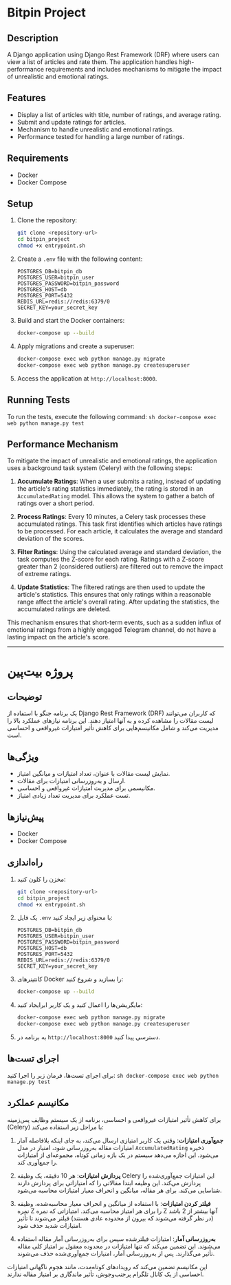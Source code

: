 # Bitpin Project

## Description

A Django application using Django Rest Framework (DRF) where users can view a list of articles and rate them. The application handles high-performance requirements and includes mechanisms to mitigate the impact of unrealistic and emotional ratings.

## Features

- Display a list of articles with title, number of ratings, and average rating.
- Submit and update ratings for articles.
- Mechanism to handle unrealistic and emotional ratings.
- Performance tested for handling a large number of ratings.

## Requirements

- Docker
- Docker Compose

## Setup

1. Clone the repository:
    ```sh
    git clone <repository-url>
    cd bitpin_project
    chmod +x entrypoint.sh
    ```

2. Create a `.env` file with the following content:
    ```env
    POSTGRES_DB=bitpin_db
    POSTGRES_USER=bitpin_user
    POSTGRES_PASSWORD=bitpin_password
    POSTGRES_HOST=db
    POSTGRES_PORT=5432
    REDIS_URL=redis://redis:6379/0
    SECRET_KEY=your_secret_key
    ```

3. Build and start the Docker containers:
    ```sh
    docker-compose up --build
    ```

4. Apply migrations and create a superuser:
    ```sh
    docker-compose exec web python manage.py migrate
    docker-compose exec web python manage.py createsuperuser
    ```

5. Access the application at `http://localhost:8000`.

## Running Tests

To run the tests, execute the following command:
    ```sh
    docker-compose exec web python manage.py test
    ```

## Performance Mechanism

To mitigate the impact of unrealistic and emotional ratings, the application uses a background task system (Celery) with the following steps:

1. **Accumulate Ratings**: When a user submits a rating, instead of updating the article's rating statistics immediately, the rating is stored in an `AccumulatedRating` model. This allows the system to gather a batch of ratings over a short period.

2. **Process Ratings**: Every 10 minutes, a Celery task processes these accumulated ratings. This task first identifies which articles have ratings to be processed. For each article, it calculates the average and standard deviation of the scores.

3. **Filter Ratings**: Using the calculated average and standard deviation, the task computes the Z-score for each rating. Ratings with a Z-score greater than 2 (considered outliers) are filtered out to remove the impact of extreme ratings.

4. **Update Statistics**: The filtered ratings are then used to update the article's statistics. This ensures that only ratings within a reasonable range affect the article's overall rating. After updating the statistics, the accumulated ratings are deleted.

This mechanism ensures that short-term events, such as a sudden influx of emotional ratings from a highly engaged Telegram channel, do not have a lasting impact on the article's score.

---

# پروژه بیت‌پین

## توضیحات

یک برنامه جنگو با استفاده از Django Rest Framework (DRF) که کاربران می‌توانند لیست مقالات را مشاهده کرده و به آنها امتیاز دهند. این برنامه نیازهای عملکرد بالا را مدیریت می‌کند و شامل مکانیسم‌هایی برای کاهش تأثیر امتیازات غیرواقعی و احساسی است.

## ویژگی‌ها

- نمایش لیست مقالات با عنوان، تعداد امتیازات و میانگین امتیاز.
- ارسال و به‌روزرسانی امتیازات برای مقالات.
- مکانیسمی برای مدیریت امتیازات غیرواقعی و احساسی.
- تست عملکرد برای مدیریت تعداد زیادی امتیاز.

## پیش‌نیازها

- Docker
- Docker Compose

## راه‌اندازی

1. مخزن را کلون کنید:
    ```sh
    git clone <repository-url>
    cd bitpin_project
    chmod +x entrypoint.sh
    ```

2. یک فایل `.env` با محتوای زیر ایجاد کنید:
    ```env
    POSTGRES_DB=bitpin_db
    POSTGRES_USER=bitpin_user
    POSTGRES_PASSWORD=bitpin_password
    POSTGRES_HOST=db
    POSTGRES_PORT=5432
    REDIS_URL=redis://redis:6379/0
    SECRET_KEY=your_secret_key
    ```

3. کانتینرهای Docker را بسازید و شروع کنید:
    ```sh
    docker-compose up --build
    ```

4. مایگریشن‌ها را اعمال کنید و یک کاربر ابرایجاد کنید:
    ```sh
    docker-compose exec web python manage.py migrate
    docker-compose exec web python manage.py createsuperuser
    ```

5. به برنامه در `http://localhost:8000` دسترسی پیدا کنید.

## اجرای تست‌ها

برای اجرای تست‌ها، فرمان زیر را اجرا کنید:
    ```sh
    docker-compose exec web python manage.py test
    ```


## مکانیسم عملکرد

برای کاهش تأثیر امتیازات غیرواقعی و احساسی، برنامه از یک سیستم وظایف پس‌زمینه (Celery) با مراحل زیر استفاده می‌کند:

1. **جمع‌آوری امتیازات**: وقتی یک کاربر امتیازی ارسال می‌کند، به جای اینکه بلافاصله آمار امتیازات مقاله به‌روزرسانی شود، امتیاز در مدل `AccumulatedRating` ذخیره می‌شود. این اجازه می‌دهد سیستم در یک بازه زمانی کوتاه، مجموعه‌ای از امتیازات را جمع‌آوری کند.

2. **پردازش امتیازات**: هر 10 دقیقه، یک وظیفه Celery این امتیازات جمع‌آوری‌شده را پردازش می‌کند. این وظیفه ابتدا مقالاتی را که امتیازاتی برای پردازش دارند شناسایی می‌کند. برای هر مقاله، میانگین و انحراف معیار امتیازات محاسبه می‌شود.

3. **فیلتر کردن امتیازات**: با استفاده از میانگین و انحراف معیار محاسبه‌شده، وظیفه نمره Z را برای هر امتیاز محاسبه می‌کند. امتیازاتی که نمره Z آنها بیشتر از 2 باشد (در نظر گرفته می‌شوند که بیرون از محدوده عادی هستند) فیلتر می‌شوند تا تأثیر امتیازات شدید حذف شود.

4. **به‌روزرسانی آمار**: امتیازات فیلترشده سپس برای به‌روزرسانی آمار مقاله استفاده می‌شوند. این تضمین می‌کند که تنها امتیازات در محدوده معقول بر امتیاز کلی مقاله تأثیر می‌گذارند. پس از به‌روزرسانی آمار، امتیازات جمع‌آوری‌شده حذف می‌شوند.

این مکانیسم تضمین می‌کند که رویدادهای کوتاه‌مدت، مانند هجوم ناگهانی امتیازات احساسی از یک کانال تلگرام پرجنب‌وجوش، تأثیر ماندگاری بر امتیاز مقاله ندارند.

